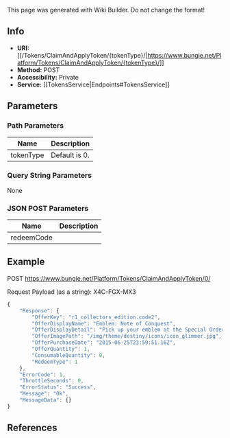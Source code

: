 <span class="wiki-builder">This page was generated with Wiki Builder. Do not change the format!</span>

## Info

* **URI:** [[/Tokens/ClaimAndApplyToken/{tokenType}/|https://www.bungie.net/Platform/Tokens/ClaimAndApplyToken/{tokenType}/]]
* **Method:** POST
* **Accessibility:** Private
* **Service:** [[TokensService|Endpoints#TokensService]]

## Parameters
### Path Parameters
Name | Description
---- | -----------
tokenType | Default is 0.

### Query String Parameters
None

### JSON POST Parameters
Name | Description
---- | -----------
redeemCode | 

## Example
POST https://www.bungie.net/Platform/Tokens/ClaimAndApplyToken/0/

Request Payload (as a string): X4C-FGX-MX3
```javascript
{
    "Response": {
        "OfferKey": "r1_collectors_edition.code2",
        "OfferDisplayName": "Emblem: Note of Conquest",
        "OfferDisplayDetail": "Pick up your emblem at the Special Orders Vendor in the Tower.",
        "OfferImagePath": "/img/theme/destiny/icons/icon_glimmer.jpg",
        "OfferPurchaseDate": "2015-06-25T23:59:51.16Z",
        "OfferQuantity": 1,
        "ConsumableQuantity": 0,
        "RedeemType": 1
    },
    "ErrorCode": 1,
    "ThrottleSeconds": 0,
    "ErrorStatus": "Success",
    "Message": "Ok",
    "MessageData": {}
}
```

## References
